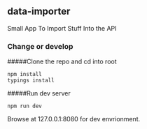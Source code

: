 ## data-importer
Small App To Import Stuff Into the API

### Change or develop

#####Clone the repo and cd into root

````
npm install
typings install
````

#####Run dev server

```
npm run dev
```

Browse at 127.0.0.1:8080 for dev envrionment.

